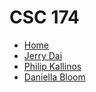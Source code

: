 <h1>CSC 174</h1>

<nav class="members">
<ul>
<li> <a href="index.php">Home</a> </li>
<li> <a href="jerrydai.php">Jerry Dai</a> </li>
<li> <a href="philipkallinos.php">Philip Kallinos</a> </li>
<li> <a href="daniellabloom.php">Daniella Bloom </a> </li> </ul>
</nav>
